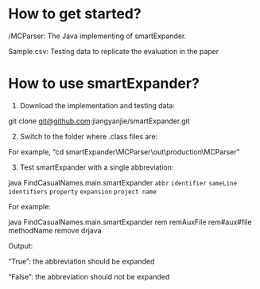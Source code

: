 # How to get started? 

/MCParser: The Java implementing of smartExpander.

Sample.csv: Testing data to replicate the evaluation in the paper

# How to use smartExpander? 
1. Download the implementation and testing data:

  git clone git@github.com:jiangyanjie/smartExpander.git
  
2. Switch to the folder where .class files are:

For example, “cd smartExpander\MCParser\out\production\MCParser”

3. Test smartExpander with a single abbreviation:

java FindCasualNames.main.smartExpander `abbr` `identifier` `sameLine identifiers` `property` `expansion` `project name`

For example:

java FindCasualNames.main.smartExpander rem remAuxFile rem#aux#file methodName remove drjava
 
Output:

“True”: the abbreviation should be expanded

“False”: the abbreviation should not be expanded
